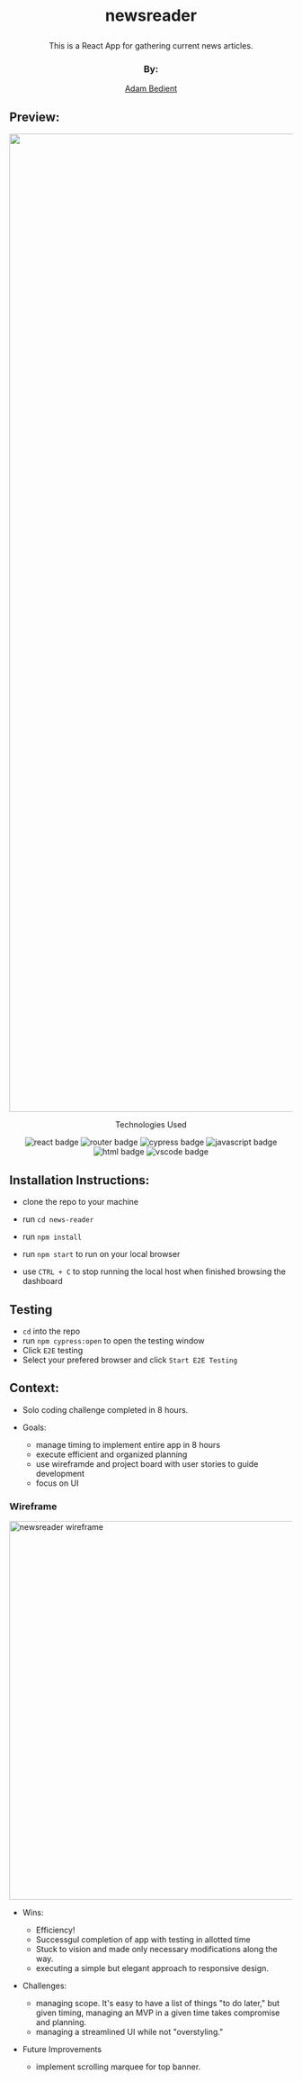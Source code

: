 
# <p align="center">newsreader</p>
<p align="center">This is a React App for gathering current news articles.</p>

### <p align="center">By:</p>
<div align="center">
  
[Adam Bedient](https://github.com/cOdeBedient)

</div>

## Preview:
<div align="center">


<img width="1738" alt="newsreader screenshot" src="https://github.com/cOdeBedient/news-reader/assets/144140381/babe305a-6b49-461e-94be-14f543d8e8e4">



</div>

<p align="center">Technologies Used</p>
<div align="center">
  <img src="https://img.shields.io/badge/React-61DAFB?logo=react&logoColor=000&style=for-the-badge" alt="react badge">
  <img src="https://img.shields.io/badge/React%20Router-CA4245?logo=reactrouter&logoColor=fff&style=for-the-badge" alt="router badge">
  <img src="https://img.shields.io/badge/Cypress-69D3A7?logo=cypress&logoColor=fff&style=for-the-badge" alt="cypress badge">
  <img src="https://img.shields.io/badge/JavaScript-F7DF1E?logo=javascript&logoColor=000&style=for-the-badge" alt="javascript badge">
  <img src="https://img.shields.io/badge/HTML5-E34F26?logo=html5&logoColor=fff&style=for-the-badge" alt="html badge">
  <img src="https://img.shields.io/badge/Visual%20Studio%20Code-007ACC?logo=visualstudiocode&logoColor=fff&style=for-the-badge" alt="vscode badge">
</div>

## Installation Instructions:
- clone the repo to your machine
    
- run `cd news-reader`
- run `npm install`
- run `npm start` to run on your local browser
- use `CTRL + C` to stop running the local host when finished browsing the dashboard

## Testing
- `cd` into the repo
- run `npm cypress:open` to open the testing window
- Click `E2E` testing
- Select your prefered browser and click `Start E2E Testing`

## Context:
<!-- wins, challenges, time spent, etc -->
- Solo coding challenge completed in 8 hours.
- Goals:
  
  - manage timing to implement entire app in 8 hours
  - execute efficient and organized planning
  - use wireframde and project board with user stories to guide development
  - focus on UI
 
### Wireframe

<img width="673" alt="newsreader wireframe" src="https://github.com/cOdeBedient/news-reader/assets/144140381/48b5fa50-ca52-4f5d-95ae-0412fb6cab72">

    
- Wins:

  - Efficiency!
  - Successgul completion of app with testing in allotted time
  - Stuck to vision and made only necessary modifications along the way.
  - executing a simple but elegant approach to responsive design.
  
- Challenges:

  - managing scope. It's easy to have a list of things "to do later," but given timing, managing an MVP in a given time takes compromise and planning.
  - managing a streamlined UI while not "overstyling."

- Future Improvements

  - implement scrolling marquee for top banner.
